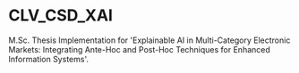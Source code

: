 # CLV_CSD_XAI
M.Sc. Thesis Implementation for 'Explainable AI in Multi-Category Electronic Markets: Integrating Ante-Hoc and Post-Hoc Techniques for Enhanced Information Systems'. 
